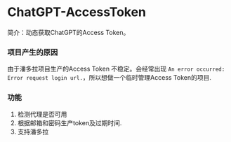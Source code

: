# ChatGPT-AccessToken

简介：动态获取ChatGPT的Access Token。


### 项目产生的原因

由于潘多拉项目生产的Access Token 不稳定。会经常出现 `An error occurred: Error request login url.`，所以想做一个临时管理Access Token的项目.


### 功能
1. 检测代理是否可用
2. 根据邮箱和密码生产token及过期时间.
3. 支持潘多拉

